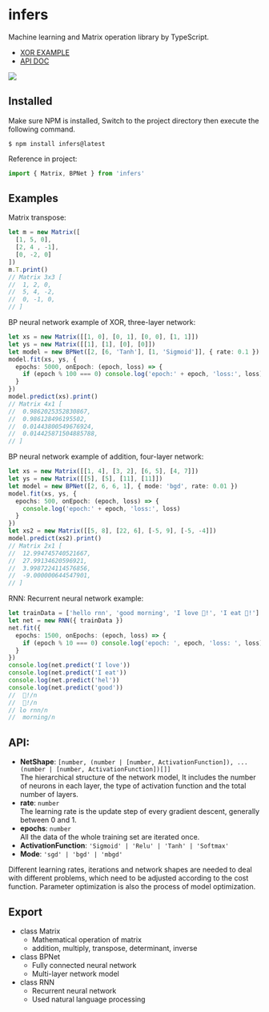 # infers
Machine learning and Matrix operation library by TypeScript.
- [XOR EXAMPLE](https://badgua.gitee.io/infers)
- [API DOC](https://badgua.gitee.io/infers/api/)

![](https://gitee.com/badgua/infers/raw/main/docs/net.png)

## Installed
Make sure NPM is installed, Switch to the project directory then execute the following command.
```shell
$ npm install infers@latest
```
Reference in project:
```ts
import { Matrix, BPNet } from 'infers'
```

## Examples
Matrix transpose: 
```ts
let m = new Matrix([
  [1, 5, 0],
  [2, 4 , -1],
  [0, -2, 0]
])
m.T.print()
// Matrix 3x3 [
//  1, 2, 0, 
//  5, 4, -2, 
//  0, -1, 0, 
// ]
```
BP neural network example of XOR, three-layer network: 
```ts
let xs = new Matrix([[1, 0], [0, 1], [0, 0], [1, 1]])
let ys = new Matrix([[1], [1], [0], [0]])
let model = new BPNet([2, [6, 'Tanh'], [1, 'Sigmoid']], { rate: 0.1 })
model.fit(xs, ys, {
  epochs: 5000, onEpoch: (epoch, loss) => {
    if (epoch % 100 === 0) console.log('epoch:' + epoch, 'loss:', loss)
  }
})
model.predict(xs).print()
// Matrix 4x1 [
//  0.9862025352830867, 
//  0.986128496195502, 
//  0.01443800549676924, 
//  0.014425871504885788, 
// ]
```
BP neural network example of addition, four-layer network: 
```ts
let xs = new Matrix([[1, 4], [3, 2], [6, 5], [4, 7]])
let ys = new Matrix([[5], [5], [11], [11]])
let model = new BPNet([2, 6, 6, 1], { mode: 'bgd', rate: 0.01 })
model.fit(xs, ys, {
  epochs: 500, onEpoch: (epoch, loss) => {
    console.log('epoch:' + epoch, 'loss:', loss)
  }
})
let xs2 = new Matrix([[5, 8], [22, 6], [-5, 9], [-5, -4]])
model.predict(xs2).print()
// Matrix 2x1 [
//  12.994745740521667, 
//  27.99134620596921, 
//  3.9987224114576856, 
//  -9.000000644547901,
// ]
```
RNN: Recurrent neural network example:
```ts
let trainData = ['hello rnn', 'good morning', 'I love 🍎!', 'I eat 🍊!']
let net = new RNN({ trainData })
net.fit({
  epochs: 1500, onEpochs: (epoch, loss) => {
    if (epoch % 10 === 0) console.log('epoch: ', epoch, 'loss: ', loss)
  }
})
console.log(net.predict('I love'))
console.log(net.predict('I eat'))
console.log(net.predict('hel'))
console.log(net.predict('good'))
//  🍊!/n
//  🍎!/n
// lo rnn/n
//  morning/n
```

## API: 
  - **NetShape**: `[number, (number | [number, ActivationFunction]), ...(number | [number, ActivationFunction])[]]`  
  The hierarchical structure of the network model, It includes the number of neurons in each layer, the type of activation function and the total number of layers.
  - **rate**: `number`  
  The learning rate is the update step of every gradient descent, generally between 0 and 1.
  - **epochs**: `number`  
  All the data of the whole training set are iterated once.
  - **ActivationFunction**: `'Sigmoid' | 'Relu' | 'Tanh' | 'Softmax'`
  - **Mode**: `'sgd' | 'bgd' | 'mbgd'`

Different learning rates, iterations and network shapes are needed to deal with different problems, which need to be adjusted according to the cost function. Parameter optimization is also the process of model optimization.

## Export
- class Matrix
  - Mathematical operation of matrix
  - addition, multiply, transpose, determinant, inverse
- class BPNet
  - Fully connected neural network
  - Multi-layer network model
- class RNN
  - Recurrent neural network
  - Used natural language processing